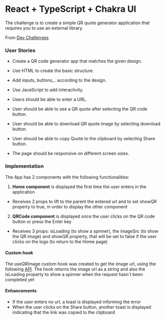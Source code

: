# React + TypeScript + Chakra UI
The challenge is to create a simple QR quote generator application that requires you to use an external library.

From [Dev Challenges](https://devchallenges.io/)

### User Stories

 - Create a QR code generator app that matches the given design.

 - Use HTML to create the basic structure.

 - Add inputs, buttons,.. according to the design.

 - Use JavaScript to add interactivity.

 - Users should be able to enter a URL.

 - User should be able to see a QR quote after selecting the QR code button.

 - User should be able to download QR quote image by selecting download button.

 - User should be able to copy Quote to the clipboard by selecting Share button.

 - The page should be responsive on different screen sizes.

### Implementation

The App has 2 components with the following functionalities:
1. **Home component** is displayed the first time the user enters in the application
- Receives 2 props to lift to the parent the entered url and to set showQR property to true, in order to display the other component
2. **QRCode component** is displayed once the user clicks on the QR code button or press the Enter key
- Receives 3 props: isLoading (to show a spinner), the imageSrc (to show the QR image) and showQR property, that will be set to false if the user clicks on the logo (to return to the Home page)

#### Custom hook
The useQRImage custom hook was created to get the image url, using the following [API](http://goqr.me/api/doc/create-qr-code/). 
The hook returns the image url as a string and also the isLoading property to show a spinner when the request hasn´t been completed yet

#### Enhancements
- If the user enters no url, a toast is displayed informing the error
- When the user clicks on the Share button, another toast is displayed indicating that the link was copied to the clipboard

